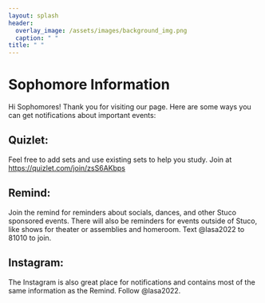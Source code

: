 ```yaml
---
layout: splash
header:
  overlay_image: /assets/images/background_img.png
  caption: " "
title: " "
---
```

# Sophomore Information
Hi Sophomores! Thank you for visiting our page. Here are some ways you can get notifications about important events:

## Quizlet:
Feel free to add sets and use existing sets to help you study. 
Join at https://quizlet.com/join/zsS6AKbps

## Remind:
Join the remind for reminders about socials, dances, and other Stuco sponsored events. There will also be reminders for events outside of Stuco, like shows for theater or assemblies and homeroom. 
Text @lasa2022 to 81010 to join.

## Instagram: 
The Instagram is also great place for notifications and contains most of the same information as the Remind. Follow @lasa2022.


